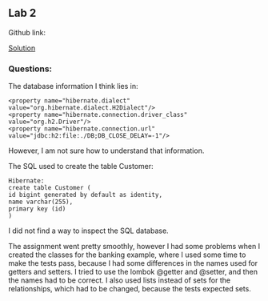 ## Lab 2
Github link:

[Solution](https://github.com/Thumsificial/dat250-jpa-tutorial)

### Questions:

The database information I think lies in:

```
<property name="hibernate.dialect" value="org.hibernate.dialect.H2Dialect"/>
<property name="hibernate.connection.driver_class" value="org.h2.Driver"/>
<property name="hibernate.connection.url" value="jdbc:h2:file:./DB;DB_CLOSE_DELAY=-1"/>
```
However, I am not sure how to understand that information.

The SQL used to create the table Customer:

```
Hibernate:
create table Customer (
id bigint generated by default as identity,
name varchar(255),
primary key (id)
)
```

I did not find a way to inspect the SQL database.

The assignment went pretty smoothly, however I had some problems when I created the classes for the banking example,
where I used some time to make the tests pass, because I had some differences in the names used for getters and setters.
I tried to use the lombok @getter and @setter, and then the names had to be correct. I also used lists instead of sets
for the relationships, which had to be changed, because the tests expected sets.